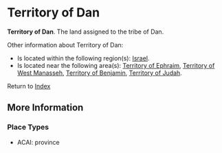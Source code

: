 # Territory of Dan
**Territory of Dan**. 
The land assigned to the tribe of Dan. 




Other information about Territory of Dan:


* Is located within the following region(s): 
[Israel](Israel.md). 
* Is located near the following area(s): 
[Territory of Ephraim](TerritoryOfEphraim.md), [Territory of West Manasseh](TerritoryOfWestManasseh.md), [Territory of Benjamin](TerritoryOfBenjamin.md), [Territory of Judah](TerritoryOfJudah.md). 








Return to [Index](00-Index.md)

## More Information

### Place Types

* ACAI: province





